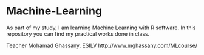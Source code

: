 # Machine-Learning

As part of my study, I am learning Machine Learning with R software.
In this repository you can find my practical works done in class.

Teacher Mohamad Ghassany, ESILV
http://www.mghassany.com/MLcourse/
